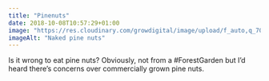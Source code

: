 ```yaml
---
title: "Pinenuts"
date: 2018-10-08T10:57:29+01:00
image: "https://res.cloudinary.com/growdigital/image/upload/f_auto,q_70,w_736/v1544360372/pinenuts-44453351514.jpg"
imageAlt: "Naked pine nuts"
---
```


Is it wrong to eat pine nuts? Obviously, not from a #ForestGarden but I’d heard there’s concerns over commercially grown pine nuts.
